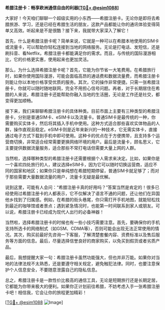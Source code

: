 **希腊注册卡：畅享欧洲通信自由的利器[[TG💪+ @esim1088](https://t.me/s/esim1088)]**

大家好！今天咱们聊聊一个超级实用的小东西——希腊注册卡。无论你是即将去希腊旅游、学习，还是已经在希腊生活的朋友，这款产品都能让你的通讯体验变得简单又高效。听起来是不是很酷？接下来，我就带大家深入了解它！

首先，什么是希腊注册卡呢？简单来说，它就是一种可以在希腊本地使用的SIM卡或流量卡，可以帮助你轻松连接到当地的网络服务。无论是打电话、发短信，还是刷抖音、看Netflix，希腊注册卡都能满足你的需求。而且，与传统的国际漫游相比，它的价格更实惠，使用起来也更加灵活。

那么，为什么选择希腊注册卡呢？首先，它能为你节省一大笔费用。在希腊旅行时，如果你使用国际漫游，可能会面临高昂的通话费和数据流量费，而希腊注册卡则能让你以本地价格享受优质的服务。其次，它的操作非常便捷。只需一张希腊注册卡，你就可以随时随地联网，完全不用担心信号问题。再者，对于长期居住在希腊的人来说，希腊注册卡还能帮助你融入当地的生活圈，无论是工作还是社交，都变得更加顺畅。

接下来，我们来聊聊希腊注册卡的具体种类。目前市面上主要有三种类型的希腊注册卡，分别是普通SIM卡、eSIM卡以及流量卡。普通SIM卡是最传统的一种，你需要购买实体卡，然后将其插入手机中使用。这种方式适合那些喜欢实体物品的人群，操作直观且稳定。eSIM卡则是近年来新兴的一种技术，它无需实体卡，直接通过电子方式下载到手机中即可使用。这种卡的优点在于方便携带，且支持多个运营商切换，非常适合经常需要更换网络环境的用户。最后是流量卡，顾名思义，它主要提供数据流量服务，适合那些不常打电话但需要大量上网的人群。

当然啦，选择哪种类型的希腊注册卡还需要根据个人需求来决定。比如，如果你是一个喜欢四处旅行的人，建议选择eSIM卡，因为它可以随时切换运营商，适应不同的国家和地区；如果你只是单纯想在希腊短期停留，普通SIM卡就足够了；而对于那些需要大量数据流量的用户，流量卡无疑是最优解。

说到这里，可能有人会问：“希腊注册卡真的好用吗？”答案当然是肯定的！很多已经使用过希腊注册卡的人都表示，它不仅解决了语言不通的问题，还让他们在异国他乡找到了归属感。例如，在希腊的街头巷尾，你只需打开手机地图，就能轻松找到最近的咖啡馆或者景点；遇到紧急情况时，也能第一时间联系到家人或朋友。可以说，希腊注册卡已经成为现代人出行的必备神器！

当然啦，选择希腊注册卡的时候也有一些小技巧需要注意。首先，要确保你的手机支持所选卡的网络制式（如GSM、CDMA等），否则可能会出现无法正常使用的情况。其次，购买前最好先咨询一下客服，了解清楚套餐内容、资费标准以及售后服务等方面的信息。最后，尽量选择信誉良好的商家购买，以免买到假货或者劣质产品。

最后，我想提醒大家一句：希腊注册卡虽然功能强大，但也并非万能。如果你对当地的法律法规不太熟悉，还是要遵守相关规定，避免触犯法律。同时，也要注意保护个人信息安全，不要随意泄露自己的隐私信息。

总之，希腊注册卡是一款性价比极高的通信工具，无论是短期旅行还是长期定居，它都能为你带来极大的便利。如果你正计划前往希腊，不妨考虑入手一张希腊注册卡吧！相信我，它会让你的旅程更加精彩！

[[TG💪+ @esim1088](https://t.me/s/esim1088) ![Image](https://i.postimg.cc/4NQfJmqS/Snipaste-2025-05-13-00-14-12.png)]